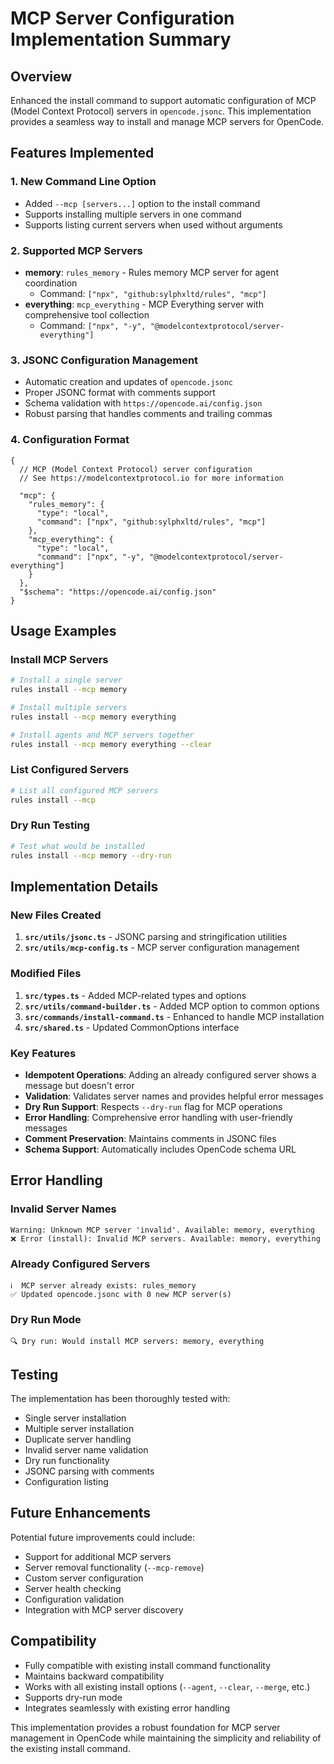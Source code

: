 # MCP Server Configuration Implementation Summary

## Overview

Enhanced the install command to support automatic configuration of MCP (Model Context Protocol) servers in `opencode.jsonc`. This implementation provides a seamless way to install and manage MCP servers for OpenCode.

## Features Implemented

### 1. New Command Line Option
- Added `--mcp [servers...]` option to the install command
- Supports installing multiple servers in one command
- Supports listing current servers when used without arguments

### 2. Supported MCP Servers
- **memory**: `rules_memory` - Rules memory MCP server for agent coordination
  - Command: `["npx", "github:sylphxltd/rules", "mcp"]`
- **everything**: `mcp_everything` - MCP Everything server with comprehensive tool collection
  - Command: `["npx", "-y", "@modelcontextprotocol/server-everything"]`

### 3. JSONC Configuration Management
- Automatic creation and updates of `opencode.jsonc`
- Proper JSONC format with comments support
- Schema validation with `https://opencode.ai/config.json`
- Robust parsing that handles comments and trailing commas

### 4. Configuration Format
```jsonc
{
  // MCP (Model Context Protocol) server configuration
  // See https://modelcontextprotocol.io for more information
  
  "mcp": {
    "rules_memory": {
      "type": "local",
      "command": ["npx", "github:sylphxltd/rules", "mcp"]
    },
    "mcp_everything": {
      "type": "local", 
      "command": ["npx", "-y", "@modelcontextprotocol/server-everything"]
    }
  },
  "$schema": "https://opencode.ai/config.json"
}
```

## Usage Examples

### Install MCP Servers
```bash
# Install a single server
rules install --mcp memory

# Install multiple servers
rules install --mcp memory everything

# Install agents and MCP servers together
rules install --mcp memory everything --clear
```

### List Configured Servers
```bash
# List all configured MCP servers
rules install --mcp
```

### Dry Run Testing
```bash
# Test what would be installed
rules install --mcp memory --dry-run
```

## Implementation Details

### New Files Created
1. **`src/utils/jsonc.ts`** - JSONC parsing and stringification utilities
2. **`src/utils/mcp-config.ts`** - MCP server configuration management

### Modified Files
1. **`src/types.ts`** - Added MCP-related types and options
2. **`src/utils/command-builder.ts`** - Added MCP option to common options
3. **`src/commands/install-command.ts`** - Enhanced to handle MCP installation
4. **`src/shared.ts`** - Updated CommonOptions interface

### Key Features
- **Idempotent Operations**: Adding an already configured server shows a message but doesn't error
- **Validation**: Validates server names and provides helpful error messages
- **Dry Run Support**: Respects `--dry-run` flag for MCP operations
- **Error Handling**: Comprehensive error handling with user-friendly messages
- **Comment Preservation**: Maintains comments in JSONC files
- **Schema Support**: Automatically includes OpenCode schema URL

## Error Handling

### Invalid Server Names
```
Warning: Unknown MCP server 'invalid'. Available: memory, everything
❌ Error (install): Invalid MCP servers. Available: memory, everything
```

### Already Configured Servers
```
ℹ️  MCP server already exists: rules_memory
✅ Updated opencode.jsonc with 0 new MCP server(s)
```

### Dry Run Mode
```
🔍 Dry run: Would install MCP servers: memory, everything
```

## Testing

The implementation has been thoroughly tested with:
- Single server installation
- Multiple server installation
- Duplicate server handling
- Invalid server name validation
- Dry run functionality
- JSONC parsing with comments
- Configuration listing

## Future Enhancements

Potential future improvements could include:
- Support for additional MCP servers
- Server removal functionality (`--mcp-remove`)
- Custom server configuration
- Server health checking
- Configuration validation
- Integration with MCP server discovery

## Compatibility

- Fully compatible with existing install command functionality
- Maintains backward compatibility
- Works with all existing install options (`--agent`, `--clear`, `--merge`, etc.)
- Supports dry-run mode
- Integrates seamlessly with existing error handling

This implementation provides a robust foundation for MCP server management in OpenCode while maintaining the simplicity and reliability of the existing install command.